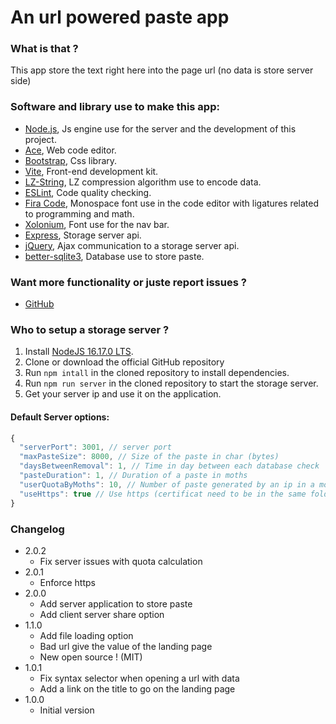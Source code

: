 # An url powered paste app

### What is that ?

This app store the text right here into the page url (no data is store server side)

### Software and library use to make this app:

+ [Node.js](https://nodejs.org/en/), Js engine use for the server and the development of this project.
+ [Ace](https://ace.c9.io), Web code editor.
+ [Bootstrap](https://getbootstrap.com), Css library.
+ [Vite](https://vitejs.dev), Front-end development kit.
+ [LZ-String](https://www.npmjs.com/package/lz-string), LZ compression algorithm use to encode data.
+ [ESLint](https://eslint.org), Code quality checking.
+ [Fira Code](https://github.com/tonsky/FiraCode), Monospace font use in the code editor with ligatures related to programming and math.
+ [Xolonium](https://fontlibrary.org/en/font/xolonium), Font use for the nav bar.
+ [Express](https://expressjs.com), Storage server api.
+ [jQuery](https://jquery.com), Ajax communication to a storage server api.
+ [better-sqlite3](https://github.com/WiseLibs/better-sqlite3), Database use to store paste.

### Want more functionality or juste report issues ?

+ [GitHub](https://github.com/AlasDiablo/Paste)

### Who to setup a storage server ?

1. Install [NodeJS 16.17.0 LTS](https://nodejs.org/en/).
2. Clone or download the official GitHub repository
3. Run `npm intall` in the cloned repository to install dependencies.
4. Run `npm run server` in the cloned repository to start the storage server.
5. Get your server ip and use it on the application.

#### Default Server options: 
```js
{
  "serverPort": 3001, // server port
  "maxPasteSize": 8000, // Size of the paste in char (bytes)
  "daysBetweenRemoval": 1, // Time in day between each database check
  "pasteDuration": 1, // Duration of a paste in moths
  "userQuotaByMoths": 10, // Number of paste generated by an ip in a moths
  "useHttps": true // Use https (certificat need to be in the same folder)
}
```

### Changelog

+ 2.0.2
    + Fix server issues with quota calculation
+ 2.0.1
    + Enforce https
+ 2.0.0
    + Add server application to store paste
    + Add client server share option
+ 1.1.0
    + Add file loading option
    + Bad url give the value of the landing page
    + New open source ! (MIT)
+ 1.0.1
    + Fix syntax selector when opening a url with data
    + Add a link on the title to go on the landing page
+ 1.0.0
    + Initial version
